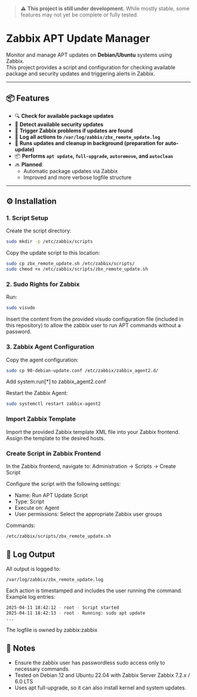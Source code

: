 > ⚠️ **This project is still under development.**
> While mostly stable, some features may not yet be complete or fully tested.

# Zabbix APT Update Manager

Monitor and manage APT updates on **Debian/Ubuntu** systems using Zabbix.  
This project provides a script and configuration for checking available package and security updates and triggering alerts in Zabbix.

---

## 📦 Features

- 🔍 **Check for available package updates**
- 🔐 **Detect available security updates**
- 🚨 **Trigger Zabbix problems if updates are found**
- 📄 **Log all actions to `/var/log/zabbix/zbx_remote_update.log`**
- 🧪 **Runs updates and cleanup in background (preparation for auto-update)**
- 📦 **Performs `apt update`, `full-upgrade`, `autoremove`, and `autoclean`**
- 🔜 **Planned**:
  - Automatic package updates via Zabbix
  - Improved and more verbose logfile structure

---

## ⚙️ Installation

### 1. Script Setup

Create the script directory:

```bash
sudo mkdir -p /etc/zabbix/scripts
```
Copy the update script to this location:
```bash
sudo cp zbx_remote_update.sh /etc/zabbix/scripts/
sudo chmod +x /etc/zabbix/scripts/zbx_remote_update.sh
```

### 2. Sudo Rights for Zabbix

Run:
```bash
sudo visudo
```
Insert the content from the provided visudo configuration file (included in this repository) to allow the zabbix user to run APT commands without a password.

### 3. Zabbix Agent Configuration
Copy the agent configuration:
```bash
sudo cp 90-debian-update.conf /etc/zabbix/zabbix_agent2.d/
```

Add system.run[*] to zabbix_agent2.conf

Restart the Zabbix Agent:
```bash
sudo systemctl restart zabbix-agent2
```

### Import Zabbix Template

Import the provided Zabbix template XML file into your Zabbix frontend. Assign the template to the desired hosts.

### Create Script in Zabbix Frontend

In the Zabbix frontend, navigate to:
Administration → Scripts → Create Script

Configure the script with the following settings:
- Name: Run APT Update Script
- Type: Script
- Execute on: Agent
- User permissions: Select the appropriate Zabbix user groups

Commands:
```bash
/etc/zabbix/scripts/zbx_remote_update.sh
```
## 📂 Log Output

All output is logged to:
```bash
/var/log/zabbix/zbx_remote_update.log
```

Each action is timestamped and includes the user running the command. Example log entries:
```bash
2025-04-11 18:42:12 - root - Script started
2025-04-11 18:42:13 - root - Running: sudo apt update
...
```

The logfile is owned by zabbix:zabbix


## 📌 Notes
- Ensure the zabbix user has passwordless sudo access only to necessary commands.
- Tested on Debian 12 and Ubuntu 22.04 with Zabbix Server Zabbix 7.2.x / 6.0 LTS
- Uses apt full-upgrade, so it can also install kernel and system updates.

